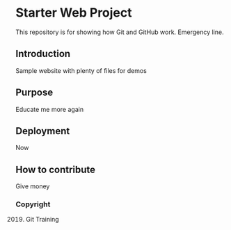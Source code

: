 # Starter Web Project

This repository is for showing how Git and GitHub work. Emergency line. 

## Introduction

Sample website with plenty of files for demos
## Purpose
Educate me more again
## Deployment
Now
## How to contribute
Give money

### Copyright
2019. Git Training
